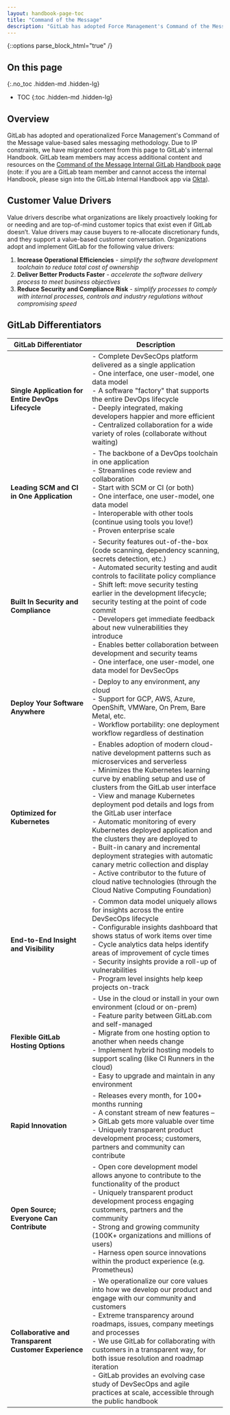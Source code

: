 ```yaml
---
layout: handbook-page-toc
title: "Command of the Message"
description: "GitLab has adopted Force Management's Command of the Message customer value-based sales messaging framework and methodology" 
---
```


{::options parse_block_html="true" /}

## On this page
{:.no_toc .hidden-md .hidden-lg}

- TOC
{:toc .hidden-md .hidden-lg}

## Overview

GitLab has adopted and operationalized Force Management's Command of the Message value-based sales messaging methodology. Due to IP constraints, we have migrated content from this page to GitLab's internal Handbook. GitLab team members may access additional content and resources on the [Command of the Message Internal GitLab Handbook page](https://internal.gitlab.com/handbook/sales/command-of-the-message/) (note: if you are a GitLab team member and cannot access the internal Handbook, please sign into the GitLab Internal Handbook app via [Okta](https://gitlab.okta.com/)).

## Customer Value Drivers

Value drivers describe what organizations are likely proactively looking for or needing and are top-of-mind customer topics that exist even if GitLab doesn’t. Value drivers may cause buyers to re-allocate discretionary funds, and they support a value-based customer conversation. Organizations adopt and implement GitLab for the following value drivers:
1.  **Increase Operational Efficiencies** - _simplify the software development toolchain to reduce total cost of ownership_
1.  **Deliver Better Products Faster** - _accelerate the software delivery process to meet business objectives_
1.  **Reduce Security and Compliance Risk** - _simplify processes to comply with internal processes, controls and industry regulations without compromising speed_

## GitLab Differentiators

| GitLab Differentiator | Description |
| ------ | ------ |
| **Single Application for Entire DevOps Lifecycle** | - Complete DevSecOps platform delivered as a single application<br> - One interface, one user-model, one data model<br> - A software "factory" that supports the entire DevOps lifecycle<br> - Deeply integrated, making developers happier and more efficient<br> - Centralized collaboration for a wide variety of roles (collaborate without waiting) |
| **Leading SCM and CI in One Application** | - The backbone of a DevOps toolchain in one application<br> - Streamlines code review and collaboration<br> - Start with SCM or CI (or both)<br> - One interface, one user-model, one data model<br> - Interoperable with other tools (continue using tools you love!)<br> - Proven enterprise scale |
| **Built In Security and Compliance** | - Security features out-of-the-box (code scanning, dependency scanning, secrets detection, etc.)<br> - Automated security testing and audit controls to facilitate policy compliance<br> - Shift left: move security testing earlier in the development lifecycle; security testing at the point of code commit<br> - Developers get immediate feedback about new vulnerabilities they introduce<br> - Enables better collaboration between development and security teams<br> - One interface, one user-model, one data model for DevSecOps |
| **Deploy Your Software Anywhere** | - Deploy to any environment, any cloud<br> - Support for GCP, AWS, Azure, OpenShift, VMWare, On Prem, Bare Metal, etc.<br> - Workflow portability: one deployment workflow regardless of destination |
| **Optimized for Kubernetes** | - Enables adoption of modern cloud-native development patterns such as microservices and serverless<br> - Minimizes the Kubernetes learning curve by enabling setup and use of clusters from the GitLab user interface<br> - View and manage Kubernetes deployment pod details and logs from the GitLab user interface<br> - Automatic monitoring of every Kubernetes deployed application and the clusters they are deployed to<br> - Built-in canary and incremental deployment strategies with automatic canary metric collection and display<br> - Active contributor to the future of cloud native technologies (through the Cloud Native Computing Foundation) |
| **End-to-End Insight and Visibility** | - Common data model uniquely allows for insights across the entire DevSecOps lifecycle<br> - Configurable insights dashboard that shows status of work items over time<br> - Cycle analytics data helps identify areas of improvement of cycle times<br> - Security insights provide a roll-up of vulnerabilities<br> - Program level insights help keep projects on-track |
| **Flexible GitLab Hosting Options** | - Use in the cloud or install in your own environment (cloud or on-prem)<br> - Feature parity between GitLab.com and self-managed<br> - Migrate from one hosting option to another when needs change<br> - Implement hybrid hosting models to support scaling (like CI Runners in the cloud)<br> - Easy to upgrade and maintain in any environment |
| **Rapid Innovation** | - Releases every month, for 100+ months running<br> - A constant stream of new features –> GitLab gets more valuable over time<br> - Uniquely transparent product development process; customers, partners and community can contribute |
| **Open Source; Everyone Can Contribute** | - Open core development model allows anyone to contribute to the functionality of the product<br> - Uniquely transparent product development process engaging customers, partners and the community<br> - Strong and growing community (100K+ organizations and millions of users)<br> - Harness open source innovations within the product experience (e.g. Prometheus) |
| **Collaborative and Transparent Customer Experience** | - We operationalize our core values into how we develop our product and engage with our community and customers<br> - Extreme transparency around roadmaps, issues, company meetings and processes<br> - We use GitLab for collaborating with customers in a transparent way, for both issue resolution and roadmap iteration<br> - GitLab provides an evolving case study of DevSecOps and agile practices at scale, accessible through the public handbook |
